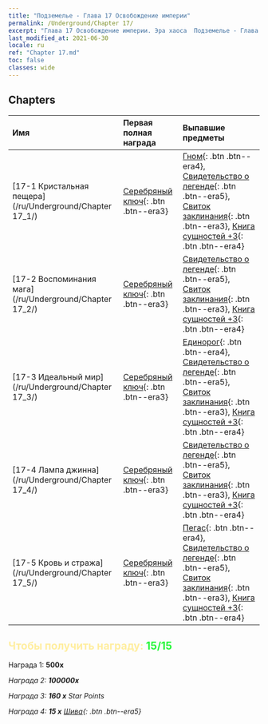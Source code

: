 ```yaml
---
title: "Подземелье - Глава 17 Освобождение империи"
permalink: /Underground/Chapter 17/
excerpt: "Глава 17 Освобождение империи. Эра хаоса  Подземелье - Глава 17. Освобождение империи"
last_modified_at: 2021-06-30
locale: ru
ref: "Chapter 17.md"
toc: false
classes: wide
---
```


## Chapters

  | Имя |  Первая полная награда | Выпавшие предметы |
  |:------------|:------------|:------------| 
  | [17-1 Кристальная пещера](/ru/Underground/Chapter 17_1/) | [Серебряный ключ](/ItemsRU/con_693/){: .btn .btn--era3} | [Гном](/ItemsRU/unt_200/){: .btn .btn--era4}, [Свидетельство о легенде](/ItemsRU/mat_67/){: .btn .btn--era5}, [Свиток заклинания](/ItemsRU/con_694/){: .btn .btn--era3}, [Книга сущностей +3](/ItemsRU/mat_60/){: .btn .btn--era4} |
  | [17-2 Воспоминания мага](/ru/Underground/Chapter 17_2/) | [Серебряный ключ](/ItemsRU/con_693/){: .btn .btn--era3} | [Свидетельство о легенде](/ItemsRU/mat_67/){: .btn .btn--era5}, [Свиток заклинания](/ItemsRU/con_694/){: .btn .btn--era3}, [Книга сущностей +3](/ItemsRU/mat_60/){: .btn .btn--era4} |
  | [17-3 Идеальный мир](/ru/Underground/Chapter 17_3/) | [Серебряный ключ](/ItemsRU/con_693/){: .btn .btn--era3} | [Единорог](/ItemsRU/unt_204/){: .btn .btn--era4}, [Свидетельство о легенде](/ItemsRU/mat_67/){: .btn .btn--era5}, [Свиток заклинания](/ItemsRU/con_694/){: .btn .btn--era3}, [Книга сущностей +3](/ItemsRU/mat_60/){: .btn .btn--era4} |
  | [17-4 Лампа джинна](/ru/Underground/Chapter 17_4/) | [Серебряный ключ](/ItemsRU/con_693/){: .btn .btn--era3} | [Свидетельство о легенде](/ItemsRU/mat_67/){: .btn .btn--era5}, [Свиток заклинания](/ItemsRU/con_694/){: .btn .btn--era3}, [Книга сущностей +3](/ItemsRU/mat_60/){: .btn .btn--era4} |
  | [17-5 Кровь и стража](/ru/Underground/Chapter 17_5/) | [Серебряный ключ](/ItemsRU/con_693/){: .btn .btn--era3} | [Пегас](/ItemsRU/unt_202/){: .btn .btn--era4}, [Свидетельство о легенде](/ItemsRU/mat_67/){: .btn .btn--era5}, [Свиток заклинания](/ItemsRU/con_694/){: .btn .btn--era3}, [Книга сущностей +3](/ItemsRU/mat_60/){: .btn .btn--era4} |


## <span style="color: #ffeea0">Чтобы получить награду: </span><span style="color: #27f73a">15/15</span>

 Награда 1:  **500x** <i class="fas fa-gem"/>

 Награда 2:  **100000x** <i class="fas fa-coins"/>

 Награда 3: **160 x** Star Points

 Награда 4: **15 x** [Шива](/ItemsRU/her_376/){: .btn .btn--era5}

